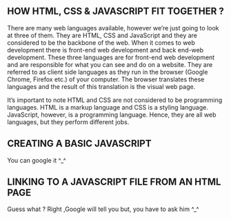 ## HOW HTML, CSS & JAVASCRIPT FIT TOGETHER ? 
There are many web languages available, however we’re just going to look at three of them. They are HTML, CSS and JavaScript and they are considered to be the backbone of the web. When it comes to web development there is front-end web development and back end-web development. These three languages are for front-end web development and are responsible for what you can see and do on a website. They are referred to as client side languages as they run in the browser (Google Chrome, Firefox etc.) of your computer. The browser translates these languages and the result of this translation is the visual web page.

It’s important to note HTML and CSS are not considered to be programming languages. HTML is a markup language and CSS is a styling language. JavaScript, however, is a programming language. Hence, they are all web languages, but they perform different jobs.
## CREATING A BASIC JAVASCRIPT
You can google it ^_^
## LINKING TO A JAVASCRIPT FILE FROM AN HTML PAGE 
Guess what ? Right ,Google will tell you but, you have to ask him ^_^

